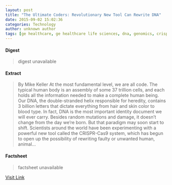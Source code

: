 ```yaml
---
layout: post
title: "The Ultimate Coders: Revolutionary New Tool Can Rewrite DNA"
date: 2015-09-02 15:02:36
categories: Technology
author: unknown author
tags: [ge healthcare, ge healthcare life sciences, dna, genomics, crispr]
---
```



#### Digest
>digest unavailable

#### Extract
>By Mike Keller At the most fundamental level, we are all code. The typical human body is an assembly of some 37 trillion cells, and each holds all the information needed to make a complete human being. Our DNA, the double-stranded helix responsible for heredity, contains 3 billion letters that dictate everything from hair and skin color to blood type. In fact, DNA is the most important identity document we will ever carry. Besides random mutations and damage, it doesn’t change from the day we’re born. But that paradigm may soon start to shift. Scientists around the world have been experimenting with a powerful new tool called the CRISPR-Cas9 system, which has begun to open up the possibility of rewriting faulty or unwanted human, animal...

#### Factsheet
>factsheet unavailable

[Visit Link](http://www.gereports.com/post/120470764515)


